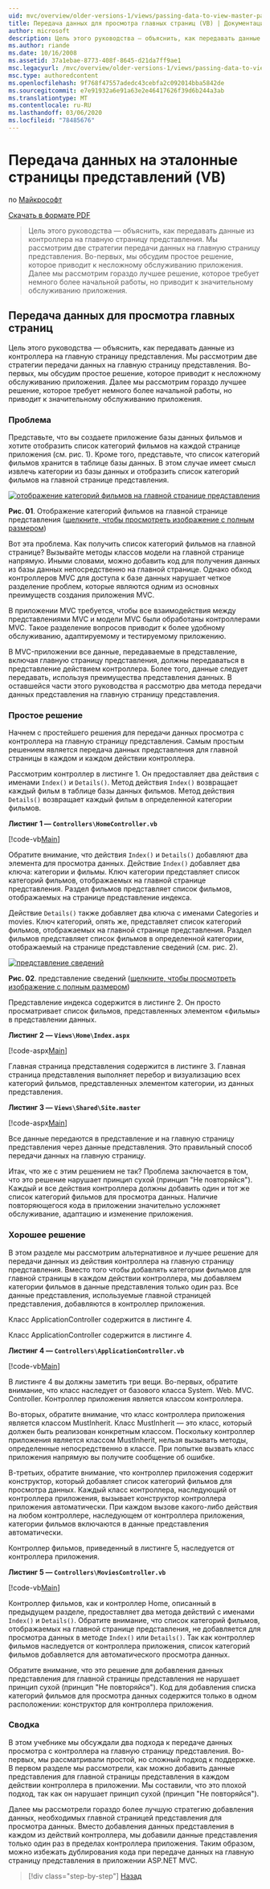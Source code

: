 ```yaml
---
uid: mvc/overview/older-versions-1/views/passing-data-to-view-master-pages-vb
title: Передача данных для просмотра главных страниц (VB) | Документация Майкрософт
author: microsoft
description: Цель этого руководства — объяснить, как передавать данные из контроллера на главную страницу представления. Мы рассмотрим две стратегии передачи данных в представление m...
ms.author: riande
ms.date: 10/16/2008
ms.assetid: 37a1ebae-8773-408f-8645-d21da7ff9ae1
msc.legacyurl: /mvc/overview/older-versions-1/views/passing-data-to-view-master-pages-vb
msc.type: authoredcontent
ms.openlocfilehash: 9f768f47557adedc43cebfa2c092014bba5842de
ms.sourcegitcommit: e7e91932a6e91a63e2e46417626f39d6b244a3ab
ms.translationtype: MT
ms.contentlocale: ru-RU
ms.lasthandoff: 03/06/2020
ms.locfileid: "78485676"
---
```

# <a name="passing-data-to-view-master-pages-vb"></a>Передача данных на эталонные страницы представлений (VB)

по [Майкрософт](https://github.com/microsoft)

[Скачать в формате PDF](https://download.microsoft.com/download/e/f/3/ef3f2ff6-7424-48f7-bdaa-180ef64c3490/ASPNET_MVC_Tutorial_13_VB.pdf)

> Цель этого руководства — объяснить, как передавать данные из контроллера на главную страницу представления. Мы рассмотрим две стратегии передачи данных на главную страницу представления. Во-первых, мы обсудим простое решение, которое приводит к несложному обслуживанию приложения. Далее мы рассмотрим гораздо лучшее решение, которое требует немного более начальной работы, но приводит к значительному обслуживанию приложения.

## <a name="passing-data-to-view-master-pages"></a>Передача данных для просмотра главных страниц

Цель этого руководства — объяснить, как передавать данные из контроллера на главную страницу представления. Мы рассмотрим две стратегии передачи данных на главную страницу представления. Во-первых, мы обсудим простое решение, которое приводит к несложному обслуживанию приложения. Далее мы рассмотрим гораздо лучшее решение, которое требует немного более начальной работы, но приводит к значительному обслуживанию приложения.

### <a name="the-problem"></a>Проблема

Представьте, что вы создаете приложение базы данных фильмов и хотите отобразить список категорий фильмов на каждой странице приложения (см. рис. 1). Кроме того, представьте, что список категорий фильмов хранится в таблице базы данных. В этом случае имеет смысл извлечь категории из базы данных и отобразить список категорий фильмов на главной странице представления.

[![отображение категорий фильмов на главной странице представления](passing-data-to-view-master-pages-vb/_static/image2.png)](passing-data-to-view-master-pages-vb/_static/image1.png)

**Рис. 01**. Отображение категорий фильмов на главной странице представления ([щелкните, чтобы просмотреть изображение с полным размером](passing-data-to-view-master-pages-vb/_static/image3.png))

Вот эта проблема. Как получить список категорий фильмов на главной странице? Вызывайте методы классов модели на главной странице напрямую. Иными словами, можно добавить код для получения данных из базы данных непосредственно на главной странице. Однако обход контроллеров MVC для доступа к базе данных нарушает четкое разделение проблем, которые являются одним из основных преимуществ создания приложения MVC.

В приложении MVC требуется, чтобы все взаимодействия между представлениями MVC и модели MVC были обработаны контроллерами MVC. Такое разделение вопросов приводит к более удобному обслуживанию, адаптируемому и тестируемому приложению.

В MVC-приложении все данные, передаваемые в представление, включая главную страницу представления, должны передаваться в представление действием контроллера. Более того, данные следует передавать, используя преимущества представления данных. В оставшейся части этого руководства я рассмотрю два метода передачи данных представления на главную страницу представления.

### <a name="the-simple-solution"></a>Простое решение

Начнем с простейшего решения для передачи данных просмотра с контроллера на главную страницу представления. Самым простым решением является передача данных представления для главной страницы в каждом и каждом действии контроллера.

Рассмотрим контроллер в листинге 1. Он предоставляет два действия с именами `Index()` и `Details()`. Метод действия `Index()` возвращает каждый фильм в таблице базы данных фильмов. Метод действия `Details()` возвращает каждый фильм в определенной категории фильмов.

**Листинг 1 — `Controllers\HomeController.vb`**

[!code-vb[Main](passing-data-to-view-master-pages-vb/samples/sample1.vb)]

Обратите внимание, что действия `Index()` и `Details()` добавляют два элемента для просмотра данных. Действие `Index()` добавляет два ключа: категории и фильмы. Ключ категории представляет список категорий фильмов, отображаемых на главной странице представления. Раздел фильмов представляет список фильмов, отображаемых на странице представление индекса.

Действие `Details()` также добавляет два ключа с именами Categories и movies. Ключ категорий, опять же, представляет список категорий фильмов, отображаемых на главной странице представления. Раздел фильмов представляет список фильмов в определенной категории, отображаемый на странице представление сведений (см. рис. 2).

[![представление сведений](passing-data-to-view-master-pages-vb/_static/image5.png)](passing-data-to-view-master-pages-vb/_static/image4.png)

**Рис. 02**. представление сведений ([щелкните, чтобы просмотреть изображение с полным размером](passing-data-to-view-master-pages-vb/_static/image6.png))

Представление индекса содержится в листинге 2. Он просто просматривает список фильмов, представленных элементом «фильмы» в представлении данных.

**Листинг 2 — `Views\Home\Index.aspx`**

[!code-aspx[Main](passing-data-to-view-master-pages-vb/samples/sample2.aspx)]

Главная страница представления содержится в листинге 3. Главная страница представления выполняет перебор и визуализацию всех категорий фильмов, представленных элементом категории, из данных представления.

**Листинг 3 — `Views\Shared\Site.master`**

[!code-aspx[Main](passing-data-to-view-master-pages-vb/samples/sample3.aspx)]

Все данные передаются в представление и на главную страницу представления через данные представления. Это правильный способ передачи данных на главную страницу.

Итак, что же с этим решением не так? Проблема заключается в том, что это решение нарушает принцип сухой (принцип "Не повторяйся"). Каждый и все действия контроллера должны добавить один и тот же список категорий фильмов для просмотра данных. Наличие повторяющегося кода в приложении значительно усложняет обслуживание, адаптацию и изменение приложения.

### <a name="the-good-solution"></a>Хорошее решение

В этом разделе мы рассмотрим альтернативное и лучшее решение для передачи данных из действия контроллера на главную страницу представления. Вместо того чтобы добавлять категории фильмов для главной страницы в каждом действии контроллера, мы добавляем категории фильмов в данные представления только один раз. Все данные представления, используемые главной страницей представления, добавляются в контроллер приложения.

Класс ApplicationController содержится в листинге 4.

Класс ApplicationController содержится в листинге 4.

**Листинг 4 — `Controllers\ApplicationController.vb`**

[!code-vb[Main](passing-data-to-view-master-pages-vb/samples/sample4.vb)]

В листинге 4 вы должны заметить три вещи. Во-первых, обратите внимание, что класс наследует от базового класса System. Web. MVC. Controller. Контроллер приложения является классом контроллера.

Во-вторых, обратите внимание, что класс контроллера приложения является классом MustInherit. Класс MustInherit — это класс, который должен быть реализован конкретным классом. Поскольку контроллер приложения является классом MustInherit, нельзя вызывать методы, определенные непосредственно в классе. При попытке вызвать класс приложения напрямую вы получите сообщение об ошибке.

В-третьих, обратите внимание, что контроллер приложения содержит конструктор, который добавляет список категорий фильмов для просмотра данных. Каждый класс контроллера, наследующий от контроллера приложения, вызывает конструктор контроллера приложения автоматически. При каждом вызове какого-либо действия на любом контроллере, наследующем от контроллера приложения, категории фильмов включаются в данные представления автоматически.

Контроллер фильмов, приведенный в листинге 5, наследуется от контроллера приложения.

**Листинг 5 — `Controllers\MoviesController.vb`**

[!code-vb[Main](passing-data-to-view-master-pages-vb/samples/sample5.vb)]

Контроллер фильмов, как и контроллер Home, описанный в предыдущем разделе, предоставляет два метода действий с именами `Index()` и `Details()`. Обратите внимание, что список категорий фильмов, отображаемых на главной странице представления, не добавляется для просмотра данных в методе `Index()` или `Details()`. Так как контроллер фильмов наследуется от контроллера приложения, список категорий фильмов добавляется для автоматического просмотра данных.

Обратите внимание, что это решение для добавления данных представления для главной страницы представления не нарушает принцип сухой (принцип "Не повторяйся"). Код для добавления списка категорий фильмов для просмотра данных содержится только в одном расположении: конструктор для контроллера приложения.

### <a name="summary"></a>Сводка

В этом учебнике мы обсуждали два подхода к передаче данных просмотра с контроллера на главную страницу представления. Во-первых, мы рассматривали простой, но сложный подход к поддержке. В первом разделе мы рассмотрели, как можно добавить данные представления для главной страницы представления в каждом действии контроллера в приложении. Мы составили, что это плохой подход, так как он нарушает принцип сухой (принцип "Не повторяйся").

Далее мы рассмотрели гораздо более лучшую стратегию добавления данных, необходимых главной страницей представления для просмотра данных. Вместо добавления данных представления в каждом из действий контроллера, мы добавили данные представления только один раз в пределах контроллера приложения. Таким образом, можно избежать дублирования кода при передаче данных на главную страницу представления в приложении ASP.NET MVC.

> [!div class="step-by-step"]
> [Назад](creating-page-layouts-with-view-master-pages-vb.md)
